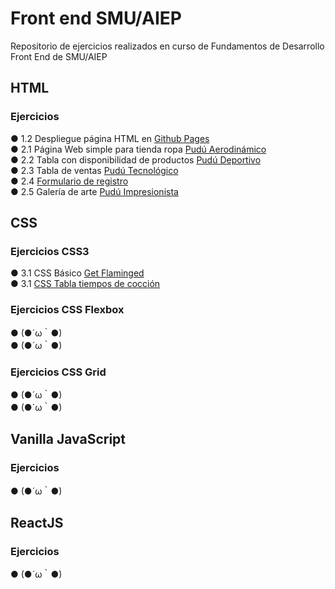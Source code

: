 # Front end SMU/AIEP
Repositorio de ejercicios realizados en curso de Fundamentos de Desarrollo Front End de SMU/AIEP
<h2> HTML </h2>
<h3>Ejercicios</h3>
● 1.2 Despliegue página HTML en <a href="https://poipurin.github.io/FrontEndSMU-AIEP/1.2DespliegueHTML/index.html">Github Pages</a><br>
● 2.1 Página Web simple para tienda ropa  <a href="https://poipurin.github.io/FrontEndSMU-AIEP/2.1P%C3%A1gina_web_simple_para_tienda_de_ropa/index.html">Pudú Aerodinámico </a><br>
● 2.2 Tabla con disponibilidad de productos <a href="https://poipurin.github.io/FrontEndSMU-AIEP/2.2Tabla_de_productos/index.html">Pudú Deportivo</a><br>
● 2.3 Tabla de ventas <a href="https://poipurin.github.io/FrontEndSMU-AIEP/2.3Tabla_ventas/index.html">Pudú Tecnológico</a><br>
● 2.4 <a href="https://poipurin.github.io/FrontEndSMU-AIEP/2.4Formulario_Registro/index.html">Formulario de registro</a><br>
● 2.5 Galería de arte <a href="https://poipurin.github.io/FrontEndSMU-AIEP/2.5Galeria_Arte/index.html">Pudú Impresionista</a><br>

<h2> CSS </h2>
<h3>Ejercicios CSS3 </h3>
● 3.1 CSS Básico <a href="https://poipurin.github.io/FrontEndSMU-AIEP/3.1CSS_basico/index.html">Get Flaminged</a><br>
● 3.1 <a href="https://poipurin.github.io/FrontEndSMU-AIEP/3.2CSS_Tabla_Coccion/index.html"> CSS Tabla tiempos de cocción </a><br>
<h3>Ejercicios CSS Flexbox </h3>
● (●´ω｀●)<br>
● (●´ω｀●)<br>
<h3>Ejercicios CSS Grid </h3>
● (●´ω｀●)<br>
● (●´ω｀●)<br>
<h2> Vanilla JavaScript </h2>
<h3>Ejercicios</h3>
● (●´ω｀●)<br>
<h2> ReactJS </h2>
<h3>Ejercicios</h3>
● (●´ω｀●)<br>
